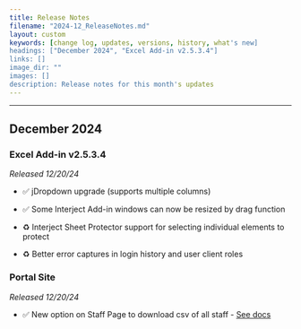 ```yaml
---
title: Release Notes
filename: "2024-12_ReleaseNotes.md"
layout: custom
keywords: [change log, updates, versions, history, what's new]
headings: ["December 2024", "Excel Add-in v2.5.3.4"]
links: []
image_dir: ""
images: []
description: Release notes for this month's updates
---
```

* * *

## December 2024

### Excel Add-in v2.5.3.4

_Released 12/20/24_

* ✅ jDropdown upgrade (supports multiple columns)

* ✅ Some Interject Add-in windows can now be resized by drag function

* ♻️ Interject Sheet Protector support for selecting individual elements to protect

* ♻️ Better error captures in login history and user client roles

### Portal Site

_Released 12/20/24_

* ✅ New option on Staff Page to download csv of all staff - [See docs](/wPortal/StaffPage.html#the-staff-page)
